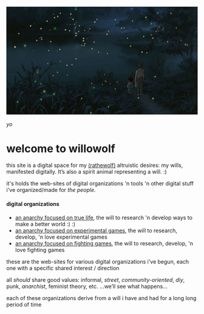 ![](graveyard-of-fireflies.jpg?raw=true)

*yo*

# welcome to willowolf

this site is a digital space for my [(rathewolf)](https://rathewolf.com) altruistic desires: my wills, manifested digitally. It’s also a spirit animal representing a will. :)

it's holds the web-sites of digital organizations 'n tools 'n other digital stuff i've organized/made for *the people*.

#### digital organizations

- [an anarchy focused on true life](https://willowolf.com/nga), the will to research 'n develop ways to make a better world :) :)
- [an anarchy focused on experimental games](https://willowolf.com/ega), the will to research, develop, 'n love experimental games
- [an anarchy focused on fighting games](https://willowolf.com/fga), the will to research, develop, 'n love fighting games

these are the web-sites for various digital organizations i've begun, each one with a specific shared interest / direction

all *should* share good values: informal, *street*, *community-oriented*, *diy*, punk, *anarchist*, feminist theory, etc. ...we’ll see what happens...

each of these organizations derive from a will i have and had for a long long period of time
